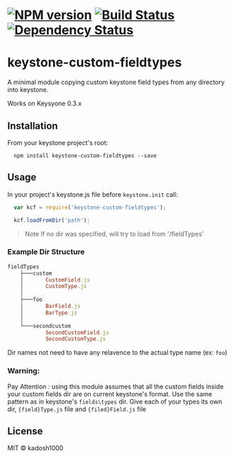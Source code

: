 #  [![NPM version][npm-image]][npm-url] [![Build Status][travis-image]][travis-url]  [![Dependency Status][daviddm-url]][daviddm-image]

keystone-custom-fieldtypes
===========================

A minimal module copying custom keystone field types from any directory into keystone.

Works on Keysyone 0.3.x


## Installation
From your keystone project's root:
```shell
  npm install keystone-custom-fieldtypes --save
```

## Usage

In your project's keystone.js file before `keystone.init` call:

```js
  var kcf = require('keystone-custom-fieldtypes');

  kcf.loadFromDir('path');
```

> Note
> If no dir was specified, will try to load from '/fieldTypes'

### Example Dir Structure
``` ruby
fieldTypes
    ├───custom
    │       CustomField.js
    │       CustomType.js
    │
    ├───foo
    │       BarField.js
    │       BarType.js
    │
    └───secondcustom
            SecondCustomField.js
            SecondCustomType.js
```

Dir names not need to have any relavence to the actual type name (ex: `foo`)

### Warning:
Pay Attention : using this module assumes that all the custom fields inside your custom fields dir are on current keystone's format. Use the same pattern as in keystone's `fields\types` dir. Give each of your types its own dir, `{field}Type.js` file and `{filed}Field.js` file


[npm-url]: https://www.npmjs.com/package/keystone-custom-fieldtypes
[npm-image]: https://badge.fury.io/js/keystone-custom-fieldtypes.svg
[travis-url]: https://travis-ci.org/kadosh1000/keystone-custom-fieldtypes
[travis-image]: https://travis-ci.org/kadosh1000/keystone-custom-fieldtypes.svg?branch=master
[daviddm-url]: https://david-dm.org/kadosh1000/keystone-custom-fieldtypes.svg?theme=shields.io
[daviddm-image]: https://david-dm.org/kadosh1000/keystone-custom-fieldtypes.svg

## License
MIT © kadosh1000
